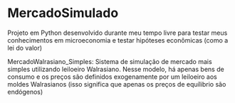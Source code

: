 # MercadoSimulado
Projeto em Python desenvolvido durante meu tempo livre para testar meus conhecimentos em microeconomia e testar hipóteses econômicas (como a lei do valor)

MercadoWalrasiano_Simples: Sistema de simulação de mercado mais simples utilizando leiloeiro Walrasiano. Nesse modelo, há apenas bens de consumo e os preços são definidos exogenamente por um leiloeiro aos moldes Walrasianos (isso significa que apenas os preços de equílibrio são endógenos)

